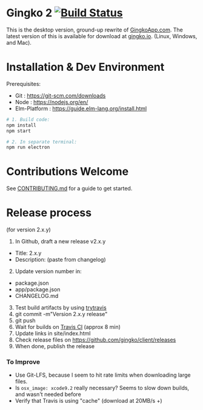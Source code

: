 # Gingko 2 [![Build Status](https://travis-ci.org/gingko/client.svg?branch=master)](https://travis-ci.org/gingko/client)
This is the desktop version, ground-up rewrite of [GingkoApp.com](https://gingkoapp.com). The latest version of this is available for download at [gingko.io](https://gingko.io). (Linux, Windows, and Mac).

# Installation & Dev Environment

Prerequisites:

* Git : https://git-scm.com/downloads
* Node : https://nodejs.org/en/
* Elm-Platform : https://guide.elm-lang.org/install.html

```bash
# 1. Build code:
npm install
npm start

# 2. In separate terminal:
npm run electron
```

# Contributions Welcome

See [CONTRIBUTING.md](./CONTRIBUTING.md) for a guide to get started.


# Release process

(for version 2.x.y)

1. In Github, draft a new release v2.x.y
  - Title: 2.x.y
  - Description: (paste from changelog)
2. Update version number in:
  - package.json
  - app/package.json
  - CHANGELOG.md
3. Test build artifacts by using [trytravis](https://github.com/SethMichaelLarson/trytravis)
4. git commit -m"Version 2.x.y release"
5. git push
6. Wait for builds on [Travis CI](https://travis-ci.org/gingko/client/builds) (approx 8 min)
7. Update links in site/index.html
8. Check release files on https://github.com/gingko/client/releases
9. When done, publish the release


### To Improve

* Use Git-LFS, because I seem to hit rate limits when downloading large files.
* Is `osx_image: xcode9.2` really necessary? Seems to slow down builds, and wasn't needed before
* Verify that Travis is using "cache" (download at 20MB/s +)
